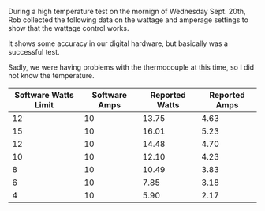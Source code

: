 
During a high temperature test on the mornign of Wednesday Sept. 20th, Rob collected the following data on the wattage and amperage settings to show that 
the wattage control works.

It shows some accuracy in our digital hardware, but basically was a successful test.

Sadly, we were having problems with the thermocouple at this time, so I did not know the temperature.

|  Software Watts Limit | Software Amps  | Reported Watts  | Reported Amps  |
|---|---|---|---|
| 12  | 10  | 13.75  |  4.63 |
|  15 | 10  | 16.01  |  5.23  |
| 12   | 10  | 14.48  | 4.70  |
| 10  | 10  | 12.10| 4.23 |
| 8  | 10  | 10.49 | 3.83 |
| 6  | 10  | 7.85 | 3.18 |
| 4  | 10  | 5.90 | 2.17 |
